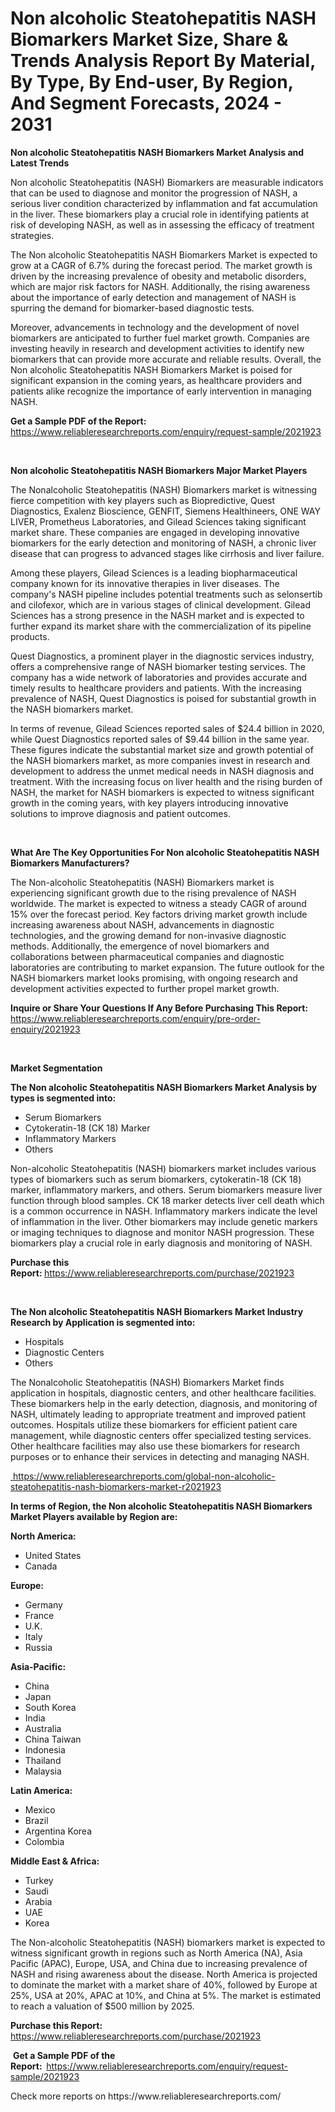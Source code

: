 <p><h1>Non alcoholic Steatohepatitis NASH Biomarkers Market Size, Share & Trends Analysis Report By Material, By Type, By End-user, By Region, And Segment Forecasts, 2024 - 2031</h1></p><p><strong>Non alcoholic Steatohepatitis NASH Biomarkers Market Analysis and Latest Trends</strong></p>
<p><p>Non alcoholic Steatohepatitis (NASH) Biomarkers are measurable indicators that can be used to diagnose and monitor the progression of NASH, a serious liver condition characterized by inflammation and fat accumulation in the liver. These biomarkers play a crucial role in identifying patients at risk of developing NASH, as well as in assessing the efficacy of treatment strategies.</p><p>The Non alcoholic Steatohepatitis NASH Biomarkers Market is expected to grow at a CAGR of 6.7% during the forecast period. The market growth is driven by the increasing prevalence of obesity and metabolic disorders, which are major risk factors for NASH. Additionally, the rising awareness about the importance of early detection and management of NASH is spurring the demand for biomarker-based diagnostic tests.</p><p>Moreover, advancements in technology and the development of novel biomarkers are anticipated to further fuel market growth. Companies are investing heavily in research and development activities to identify new biomarkers that can provide more accurate and reliable results. Overall, the Non alcoholic Steatohepatitis NASH Biomarkers Market is poised for significant expansion in the coming years, as healthcare providers and patients alike recognize the importance of early intervention in managing NASH.</p></p>
<p><strong>Get a Sample PDF of the Report:&nbsp;</strong> <a href="https://www.reliableresearchreports.com/enquiry/request-sample/2021923">https://www.reliableresearchreports.com/enquiry/request-sample/2021923</a></p>
<p>&nbsp;</p>
<p><strong>Non alcoholic Steatohepatitis NASH Biomarkers Major Market Players</strong></p>
<p><p>The Nonalcoholic Steatohepatitis (NASH) Biomarkers market is witnessing fierce competition with key players such as Biopredictive, Quest Diagnostics, Exalenz Bioscience, GENFIT, Siemens Healthineers, ONE WAY LIVER, Prometheus Laboratories, and Gilead Sciences taking significant market share. These companies are engaged in developing innovative biomarkers for the early detection and monitoring of NASH, a chronic liver disease that can progress to advanced stages like cirrhosis and liver failure.</p><p>Among these players, Gilead Sciences is a leading biopharmaceutical company known for its innovative therapies in liver diseases. The company's NASH pipeline includes potential treatments such as selonsertib and cilofexor, which are in various stages of clinical development. Gilead Sciences has a strong presence in the NASH market and is expected to further expand its market share with the commercialization of its pipeline products.</p><p>Quest Diagnostics, a prominent player in the diagnostic services industry, offers a comprehensive range of NASH biomarker testing services. The company has a wide network of laboratories and provides accurate and timely results to healthcare providers and patients. With the increasing prevalence of NASH, Quest Diagnostics is poised for substantial growth in the NASH biomarkers market.</p><p>In terms of revenue, Gilead Sciences reported sales of $24.4 billion in 2020, while Quest Diagnostics reported sales of $9.44 billion in the same year. These figures indicate the substantial market size and growth potential of the NASH biomarkers market, as more companies invest in research and development to address the unmet medical needs in NASH diagnosis and treatment. With the increasing focus on liver health and the rising burden of NASH, the market for NASH biomarkers is expected to witness significant growth in the coming years, with key players introducing innovative solutions to improve diagnosis and patient outcomes.</p></p>
<p>&nbsp;</p>
<p><strong>What Are The Key Opportunities For Non alcoholic Steatohepatitis NASH Biomarkers Manufacturers?</strong></p>
<p><p>The Non-alcoholic Steatohepatitis (NASH) Biomarkers market is experiencing significant growth due to the rising prevalence of NASH worldwide. The market is expected to witness a steady CAGR of around 15% over the forecast period. Key factors driving market growth include increasing awareness about NASH, advancements in diagnostic technologies, and the growing demand for non-invasive diagnostic methods. Additionally, the emergence of novel biomarkers and collaborations between pharmaceutical companies and diagnostic laboratories are contributing to market expansion. The future outlook for the NASH biomarkers market looks promising, with ongoing research and development activities expected to further propel market growth.</p></p>
<p><strong>Inquire or Share Your Questions If Any Before Purchasing This Report:</strong> <a href="https://www.reliableresearchreports.com/enquiry/pre-order-enquiry/2021923">https://www.reliableresearchreports.com/enquiry/pre-order-enquiry/2021923</a></p>
<p>&nbsp;</p>
<p><strong>Market Segmentation</strong></p>
<p><strong>The Non alcoholic Steatohepatitis NASH Biomarkers Market Analysis by types is segmented into:</strong></p>
<p><ul><li>Serum Biomarkers</li><li>Cytokeratin-18 (CK 18) Marker</li><li>Inflammatory Markers</li><li>Others</li></ul></p>
<p><p>Non-alcoholic Steatohepatitis (NASH) biomarkers market includes various types of biomarkers such as serum biomarkers, cytokeratin-18 (CK 18) marker, inflammatory markers, and others. Serum biomarkers measure liver function through blood samples. CK 18 marker detects liver cell death which is a common occurrence in NASH. Inflammatory markers indicate the level of inflammation in the liver. Other biomarkers may include genetic markers or imaging techniques to diagnose and monitor NASH progression. These biomarkers play a crucial role in early diagnosis and monitoring of NASH.</p></p>
<p><strong>Purchase this Report:&nbsp;</strong><a href="https://www.reliableresearchreports.com/purchase/2021923">https://www.reliableresearchreports.com/purchase/2021923</a></p>
<p>&nbsp;</p>
<p><strong>The Non alcoholic Steatohepatitis NASH Biomarkers Market Industry Research by Application is segmented into:</strong></p>
<p><ul><li>Hospitals</li><li>Diagnostic Centers</li><li>Others</li></ul></p>
<p><p>The Nonalcoholic Steatohepatitis (NASH) Biomarkers Market finds application in hospitals, diagnostic centers, and other healthcare facilities. These biomarkers help in the early detection, diagnosis, and monitoring of NASH, ultimately leading to appropriate treatment and improved patient outcomes. Hospitals utilize these biomarkers for efficient patient care management, while diagnostic centers offer specialized testing services. Other healthcare facilities may also use these biomarkers for research purposes or to enhance their services in detecting and managing NASH.</p></p>
<p><a href="https://www.reliableresearchreports.com/global-non-alcoholic-steatohepatitis-nash-biomarkers-market-r2021923">&nbsp;https://www.reliableresearchreports.com/global-non-alcoholic-steatohepatitis-nash-biomarkers-market-r2021923</a></p>
<p><strong>In terms of Region, the Non alcoholic Steatohepatitis NASH Biomarkers Market Players available by Region are:</strong></p>
<p>
    <p> <strong> North America: </strong>
        <ul>
            <li>United States</li>
            <li>Canada</li>
        </ul>
        </p> 
    <p> <strong> Europe: </strong>
        <ul>
            <li>Germany</li>
            <li>France</li>
            <li>U.K.</li>
            <li>Italy</li>
            <li>Russia</li>
        </ul>
        </p> 
    <p> <strong> Asia-Pacific: </strong>
        <ul>
            <li>China</li>
            <li>Japan</li>
            <li>South Korea</li>
            <li>India</li>
            <li>Australia</li>
            <li>China Taiwan</li>
            <li>Indonesia</li>
            <li>Thailand</li>
            <li>Malaysia</li>
        </ul>
        </p> 
    <p> <strong> Latin America: </strong>
        <ul>
            <li>Mexico</li>
            <li>Brazil</li>
            <li>Argentina Korea</li>
            <li>Colombia</li>
        </ul>
        </p> 
    <p> <strong> Middle East & Africa: </strong>
        <ul>
            <li>Turkey</li>
            <li>Saudi</li>
            <li>Arabia</li>
            <li>UAE</li>
            <li>Korea</li>
        </ul>
    </p>
    </p>
<p><p>The Non-alcoholic Steatohepatitis (NASH) biomarkers market is expected to witness significant growth in regions such as North America (NA), Asia Pacific (APAC), Europe, USA, and China due to increasing prevalence of NASH and rising awareness about the disease. North America is projected to dominate the market with a market share of 40%, followed by Europe at 25%, USA at 20%, APAC at 10%, and China at 5%. The market is estimated to reach a valuation of $500 million by 2025.</p></p>
<p><strong>Purchase this Report: </strong><a href="https://www.reliableresearchreports.com/purchase/2021923">https://www.reliableresearchreports.com/purchase/2021923</a></p>
<p>&nbsp;<strong>Get a Sample PDF of the Report:&nbsp;&nbsp;</strong><a href="https://www.reliableresearchreports.com/enquiry/request-sample/2021923">https://www.reliableresearchreports.com/enquiry/request-sample/2021923</a></p>
<p><strong></strong></p>
<p>Check more reports on https://www.reliableresearchreports.com/</p>